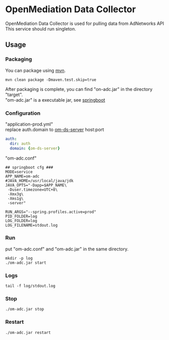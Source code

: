 # OpenMediation Data Collector

OpenMediation Data Collector is used for pulling data from AdNetworks API  
This service should run singleton.  

## Usage

### Packaging

You can package using [mvn](https://maven.apache.org/).

```
mvn clean package -Dmaven.test.skip=true
```

After packaging is complete, you can find "on-adc.jar" in the directory "target".  
"om-adc.jar" is a executable jar, see [springboot](https://spring.io/projects/spring-boot/)

### Configuration

"application-prod.yml"  
replace auth.domain to [om-ds-server](https://github.com/AdTiming/OM-DS-Server) host:port  

```yaml
auth:
  dir: auth
  domain: {om-ds-server}
```

"om-adc.conf"

```shell script
## springboot cfg ###
MODE=service
APP_NAME=om-adc
#JAVA_HOME=/usr/local/java/jdk
JAVA_OPTS="-Dapp=$APP_NAME\
 -Duser.timezone=UTC+8\
 -Xmx3g\
 -Xms1g\
 -server"

RUN_ARGS="--spring.profiles.active=prod"
PID_FOLDER=log
LOG_FOLDER=log
LOG_FILENAME=stdout.log
```

### Run

put "om-adc.conf" and "om-adc.jar" in the same directory.

```shell script
mkdir -p log
./om-adc.jar start
```

### Logs

```shell script
tail -f log/stdout.log
```

### Stop

```shell script
./om-adc.jar stop
```

### Restart

```shell script
./om-adc.jar restart
```


